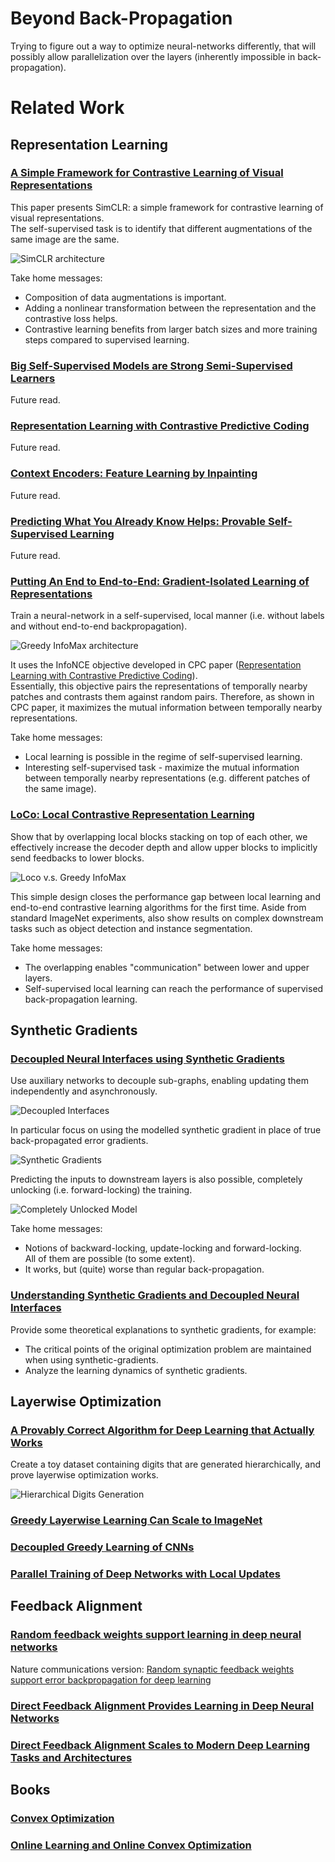 # Beyond Back-Propagation
Trying to figure out a way to optimize neural-networks differently, 
that will possibly allow parallelization over the layers 
(inherently impossible in back-propagation).

# Related Work

## Representation Learning

### [A Simple Framework for Contrastive Learning of Visual Representations]

This paper presents SimCLR: a simple framework for contrastive learning of visual representations. \
The self-supervised task is to identify that different augmentations of the same image are the same.

![SimCLR architecture](images/simclr_architecture.png "SimCLR Architecture")

Take home messages:
- Composition of data augmentations is important.
- Adding a nonlinear transformation between the representation and the contrastive loss helps.
- Contrastive learning benefits from larger batch sizes and more training steps compared to supervised learning.

### [Big Self-Supervised Models are Strong Semi-Supervised Learners]

Future read.

### [Representation Learning with Contrastive Predictive Coding]

Future read.

### [Context Encoders: Feature Learning by Inpainting]

Future read.

### [Predicting What You Already Know Helps: Provable Self-Supervised Learning]

Future read.

### [Putting An End to End-to-End: Gradient-Isolated Learning of Representations]

Train a neural-network in a self-supervised, local manner (i.e. without labels and without end-to-end backpropagation). 

![Greedy InfoMax architecture](images/greedy_infomax_architecture.png "Greedy InfoMax architecture")

It uses the InfoNCE objective developed in CPC paper ([Representation Learning with Contrastive Predictive Coding]). \
Essentially, this objective pairs the representations of temporally nearby patches 
and contrasts them against random pairs. Therefore, as shown in CPC paper, it maximizes the mutual information 
between temporally nearby representations.

Take home messages:
- Local learning is possible in the regime of self-supervised learning. 
- Interesting self-supervised task - maximize the mutual information between temporally nearby representations 
  (e.g. different patches of the same image).

### [LoCo: Local Contrastive Representation Learning]

Show that by overlapping local blocks stacking on top of each other, 
we effectively increase the decoder depth 
and allow upper blocks to implicitly send feedbacks to lower blocks.

![Loco v.s. Greedy InfoMax](images/loco_vs_greedy_infomax.png "Loco v.s. Greedy InfoMax")

This simple design closes the performance gap between local learning
and end-to-end contrastive learning algorithms for the first time.
Aside from standard ImageNet experiments, also show results on complex downstream tasks
such as object detection and instance segmentation.

Take home messages:
- The overlapping enables "communication" between lower and upper layers.
- Self-supervised local learning can reach the performance of supervised back-propagation learning.

## Synthetic Gradients

### [Decoupled Neural Interfaces using Synthetic Gradients]

Use auxiliary networks to decouple sub-graphs, enabling updating them independently and asynchronously.

![Decoupled Interfaces](images/decoupled_interfaces.png "Decoupled Interfaces")

In particular focus on using the modelled synthetic gradient in place of true back-propagated error gradients.

![Synthetic Gradients](images/synthetic_gradients.png "Synthetic Gradients")

Predicting the inputs to downstream layers is also possible, completely unlocking (i.e. forward-locking) the training.

![Completely Unlocked Model](images/completely_unlocked.png "Completely Unlocked Model")

Take home messages:
- Notions of backward-locking, update-locking and forward-locking. \
  All of them are possible (to some extent).
- It works, but (quite) worse than regular back-propagation.

### [Understanding Synthetic Gradients and Decoupled Neural Interfaces]

Provide some theoretical explanations to synthetic gradients, for example:
- The critical points of the original optimization problem are maintained when using synthetic-gradients.
- Analyze the learning dynamics of synthetic gradients. 

## Layerwise Optimization

### [A Provably Correct Algorithm for Deep Learning that Actually Works]

Create a toy dataset containing digits that are generated hierarchically, and prove layerwise optimization works.

![Hierarchical Digits Generation](images/hierarchical_digits_generation.png "hierarchical_digits_generation")

### [Greedy Layerwise Learning Can Scale to ImageNet]

### [Decoupled Greedy Learning of CNNs]

### [Parallel Training of Deep Networks with Local Updates]

## Feedback Alignment

### [Random feedback weights support learning in deep neural networks]
Nature communications version: [Random synaptic feedback weights support error backpropagation for deep learning]

### [Direct Feedback Alignment Provides Learning in Deep Neural Networks]

### [Direct Feedback Alignment Scales to Modern Deep Learning Tasks and Architectures]

## Books

### [Convex Optimization]
### [Online Learning and Online Convex Optimization]


[A Simple Framework for Contrastive Learning of Visual Representations]: https://arxiv.org/pdf/2002.05709.pdf
[Big Self-Supervised Models are Strong Semi-Supervised Learners]: https://arxiv.org/pdf/2006.10029.pdf
[Representation Learning with Contrastive Predictive Coding]: https://arxiv.org/pdf/1807.03748.pdf
[Context Encoders: Feature Learning by Inpainting]: https://arxiv.org/pdf/1604.07379.pdf
[Predicting What You Already Know Helps: Provable Self-Supervised Learning]: https://arxiv.org/pdf/2008.01064.pdf
[Putting An End to End-to-End: Gradient-Isolated Learning of Representations]: https://arxiv.org/pdf/1905.11786.pdf
[LoCo: Local Contrastive Representation Learning]: https://arxiv.org/pdf/2008.01342.pdf
[Decoupled Neural Interfaces using Synthetic Gradients]: https://arxiv.org/pdf/1608.05343.pdf
[Understanding Synthetic Gradients and Decoupled Neural Interfaces]: https://arxiv.org/pdf/1703.00522.pdf
[A Provably Correct Algorithm for Deep Learning that Actually Works]: https://arxiv.org/pdf/1803.09522.pdf
[Greedy Layerwise Learning Can Scale to ImageNet]: https://arxiv.org/pdf/1812.11446.pdf
[Decoupled Greedy Learning of CNNs]: https://arxiv.org/pdf/1901.08164.pdf
[Parallel Training of Deep Networks with Local Updates]: https://arxiv.org/pdf/2012.03837.pdf
[Random feedback weights support learning in deep neural networks]: https://arxiv.org/pdf/1411.0247.pdf
[Random synaptic feedback weights support error backpropagation for deep learning]: https://www.nature.com/articles/ncomms13276.pdf
[Direct Feedback Alignment Provides Learning in Deep Neural Networks]: https://arxiv.org/pdf/1609.01596.pdf
[Direct Feedback Alignment Scales to Modern Deep Learning Tasks and Architectures]: https://arxiv.org/pdf/2006.12878.pdf
[Convex Optimization]: https://web.stanford.edu/~boyd/cvxbook/bv_cvxbook.pdf
[Online Learning and Online Convex Optimization]: https://www.cs.huji.ac.il/~shais/papers/OLsurvey.pdf